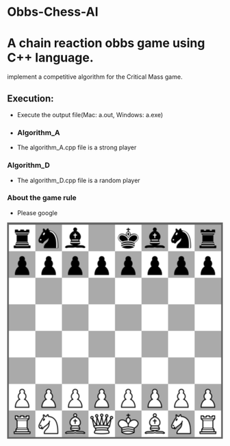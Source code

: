 # Obbs-Chess-AI


# A chain reaction obbs game using C++ language. 

implement a competitive algorithm for the Critical Mass game.

## Execution: 
* Execute the output file(Mac: a.out, Windows: a.exe)

* ### Algorithm_A

*  The algorithm_A.cpp file is a strong player

### Algorithm_D

*  The algorithm_D.cpp file is a random player

### About the game rule

*  Please google


![Variable Declaration](/img/chess.png)



